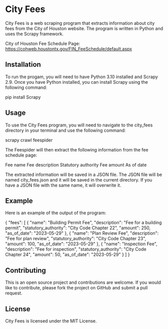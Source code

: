 # City Fees
City Fees is a web scraping program that extracts information about city fees from the City of Houston website. The program is written in Python and uses the Scrapy framework.

City of Houston Fee Schedule Page: https://cohweb.houstontx.gov/FIN_FeeSchedule/default.aspx

## Installation
To run the progam, you will need to have Python 3.10 installed and Scrapy 2.9. Once you have Python installed, you can install Scrapy using the following command:

pip install Scrapy

## Usage
To use the City Fees program, you will need to navigate to the city_fees directory in your terminal and use the following command:

scrapy crawl feespider

The Feespider will then extract the following information from the fee schedule page:

Fee name
Fee description
Statutory authority
Fee amount
As of date

The extracted information will be saved in a JSON file. The JSON file will be named city_fees.json and it will be saved in the current directory. If you have a JSON file with the same name, it will overwrite it.

## Example
Here is an example of the output of the program:

{
"fees": [
{
"name": "Building Permit Fee",
"description": "Fee for a building permit",
"statutory_authority": "City Code Chapter 22",
"amount": 250,
"as_of_date": "2023-05-29"
},
{
"name": "Plan Review Fee",
"description": "Fee for plan review",
"statutory_authority": "City Code Chapter 23",
"amount": 100,
"as_of_date": "2023-05-29"
},
{
"name": "Inspection Fee",
"description": "Fee for inspection",
"statutory_authority": "City Code Chapter 24",
"amount": 50,
"as_of_date": "2023-05-29"
}
]
}

## Contributing
This is an open source project and contributions are welcome. If you would like to contribute, please fork the project on GitHub and submit a pull request.

## License
City Fees is licensed under the MIT License.